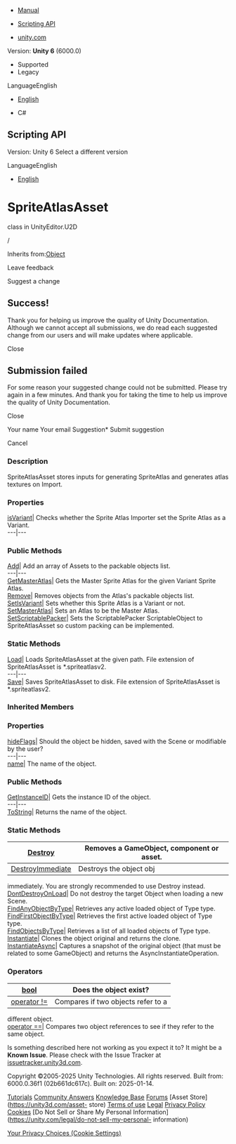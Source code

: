 [ ]()

  * [Manual](../Manual/index.html)
  * [Scripting API](../ScriptReference/index.html)

  * [unity.com](https://unity.com/)

Version: **Unity 6** (6000.0)

  * Supported
  * Legacy

LanguageEnglish

  * [English]()

  * C#

[ ](https://docs.unity3d.com)

## Scripting API

Version: Unity 6 Select a different version

LanguageEnglish

  * [English]()

# SpriteAtlasAsset

class in UnityEditor.U2D

/

Inherits from:[Object](Object.html)

Leave feedback

Suggest a change

## Success!

Thank you for helping us improve the quality of Unity Documentation. Although
we cannot accept all submissions, we do read each suggested change from our
users and will make updates where applicable.

Close

## Submission failed

For some reason your suggested change could not be submitted. Please <a>try
again</a> in a few minutes. And thank you for taking the time to help us
improve the quality of Unity Documentation.

Close

Your name Your email Suggestion* Submit suggestion

Cancel

[ ]()

### Description

SpriteAtlasAsset stores inputs for generating SpriteAtlas and generates atlas
textures on Import.

### Properties

[isVariant](U2D.SpriteAtlasAsset-isVariant.html)| Checks whether the Sprite
Atlas Importer set the Sprite Atlas as a Variant.  
---|---  
  
### Public Methods

[Add](U2D.SpriteAtlasAsset.Add.html)| Add an array of Assets to the packable
objects list.  
---|---  
[GetMasterAtlas](U2D.SpriteAtlasAsset.GetMasterAtlas.html)| Gets the Master
Sprite Atlas for the given Variant Sprite Atlas.  
[Remove](U2D.SpriteAtlasAsset.Remove.html)| Removes objects from the Atlas's
packable objects list.  
[SetIsVariant](U2D.SpriteAtlasAsset.SetIsVariant.html)| Sets whether this
Sprite Atlas is a Variant or not.  
[SetMasterAtlas](U2D.SpriteAtlasAsset.SetMasterAtlas.html)| Sets an Atlas to
be the Master Atlas.  
[SetScriptablePacker](U2D.SpriteAtlasAsset.SetScriptablePacker.html)| Sets the
ScriptablePacker ScriptableObject to SpriteAtlasAsset so custom packing can be
implemented.  
  
### Static Methods

[Load](U2D.SpriteAtlasAsset.Load.html)| Loads SpriteAtlasAsset at the given
path. File extension of SpriteAtlasAsset is *.spriteatlasv2.  
---|---  
[Save](U2D.SpriteAtlasAsset.Save.html)| Saves SpriteAtlasAsset to disk. File
extension of SpriteAtlasAsset is *.spriteatlasv2.  
  
### Inherited Members

### Properties

[hideFlags](Object-hideFlags.html)| Should the object be hidden, saved with
the Scene or modifiable by the user?  
---|---  
[name](Object-name.html)| The name of the object.  
  
### Public Methods

[GetInstanceID](Object.GetInstanceID.html)| Gets the instance ID of the
object.  
---|---  
[ToString](Object.ToString.html)| Returns the name of the object.  
  
### Static Methods

[Destroy](Object.Destroy.html)| Removes a GameObject, component or asset.  
---|---  
[DestroyImmediate](Object.DestroyImmediate.html)| Destroys the object obj
immediately. You are strongly recommended to use Destroy instead.  
[DontDestroyOnLoad](Object.DontDestroyOnLoad.html)| Do not destroy the target
Object when loading a new Scene.  
[FindAnyObjectByType](Object.FindAnyObjectByType.html)| Retrieves any active
loaded object of Type type.  
[FindFirstObjectByType](Object.FindFirstObjectByType.html)| Retrieves the
first active loaded object of Type type.  
[FindObjectsByType](Object.FindObjectsByType.html)| Retrieves a list of all
loaded objects of Type type.  
[Instantiate](Object.Instantiate.html)| Clones the object original and returns
the clone.  
[InstantiateAsync](Object.InstantiateAsync.html)| Captures a snapshot of the
original object (that must be related to some GameObject) and returns the
AsyncInstantiateOperation.  
  
### Operators

[bool](Object-operator_Object.html)| Does the object exist?  
---|---  
[operator !=](Object-operator_ne.html)| Compares if two objects refer to a
different object.  
[operator ==](Object-operator_eq.html)| Compares two object references to see
if they refer to the same object.  
  
Is something described here not working as you expect it to? It might be a
**Known Issue**. Please check with the Issue Tracker at
[issuetracker.unity3d.com](https://issuetracker.unity3d.com).

Copyright ©2005-2025 Unity Technologies. All rights reserved. Built from:
6000.0.36f1 (02b661dc617c). Built on: 2025-01-14.

[Tutorials](https://unity3d.com/learn) [Community
Answers](https://answers.unity3d.com) [Knowledge
Base](https://support.unity3d.com/hc/en-us)
[Forums](https://forum.unity3d.com) [Asset Store](https://unity3d.com/asset-
store) [Terms of use](https://docs.unity3d.com/Manual/TermsOfUse.html)
[Legal](https://unity.com/legal) [Privacy
Policy](https://unity.com/legal/privacy-policy)
[Cookies](https://unity.com/legal/cookie-policy) [Do Not Sell or Share My
Personal Information](https://unity.com/legal/do-not-sell-my-personal-
information)

[Your Privacy Choices (Cookie Settings)](javascript:void\(0\);)

